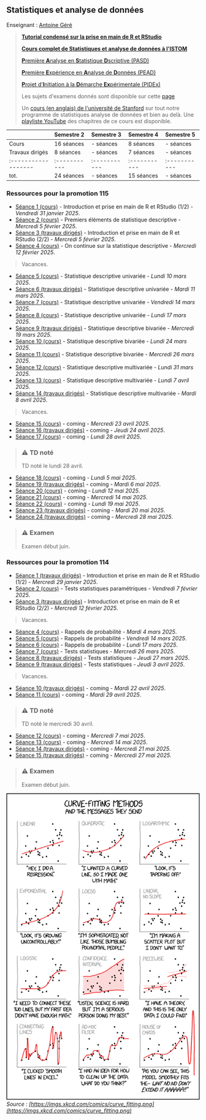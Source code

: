 ## Statistiques et analyse de données

Enseignant : [Antoine Géré](mailto:a.gere@istom.fr)

> [**Tutorial condensé sur la prise en main de R et RStudio**](./sTa7/TutoRetRStudio/index.html)
>
> [**Cours complet de Statistiques et analyse de données à l'ISTOM**](sTa7/LectureStat/index.html)
>
> [**P**remière **A**nalyse en **S**tatistique **D**scriptive (PASD)](./sTa7/PASD/PASD.md) 
>
> [**P**remière **E**xpérience en **A**nalyse de **D**onnées (PEAD)](./sTa7/PEAD/PEAD.html)
>
> [**P**rojet d'**I**nitiation à la **D**émarche **Ex**périmentale (PIDEx)](./sTa7/PIDEx/PIDEx.md)
>
> Les sujets d'examens donnés sont disponible sur cette [page](./sTa7/examens.md/)
>
> Un [cours (en anglais) de l'université de Stanford](https://www.statlearning.com/) sur tout notre programme de statistiques analyse de données et bien au delà. Une [playliste YouTube](https://youtube.com/playlist?list=PLoROMvodv4rOzrYsAxzQyHb8n_RWNuS1e&feature=shared) des chapitres de ce cours est disponible.
>

|                   | Semestre 2 | Semestre 3 | Semestre 4 | Semestre 5 |
|:------------------|:-----------|:-----------|:-----------|:-----------|
| Cours             | 16 séances | - séances  | 8 séances  | - séances  |
| Travaux dirigés   | 8 séances  | - séances  | 7 séances  | - séances  |
|:------------------|:-----------|:-----------|:-----------|:-----------|
| tot.              | 24 séances | - séances  | 15 séances | - séances  |

### Ressources pour la promotion 115

- [Séance 1 (cours)](./sTa7/TutoRetRStudio/index.html) - Introduction et prise en main de R et RStudio (1/2) - _Vendredi 31 janvier 2025_.
- [Séance 2 (cours)](sTa7/LectureStat/index.html) - Premiers éléments de statistique descriptive - _Mercredi 5 février 2025_.
- [Séance 3 (travaux dirigés)](./sTa7/TutoRetRStudio/index.html) - Introduction et prise en main de R et RStudio (2/2) - _Mercredi 5 février 2025_.
- [Séance 4 (cours)](sTa7/LectureStat/index.html) - On continue sur la statistique descriptive - _Mercredi 12 février 2025_.

> Vacances.

- [Séance 5 (cours)](sTa7/LectureStat/index.html) - Statistique descriptive univariée - _Lundi 10 mars 2025_.
- [Séance 6 (travaux dirigés)](sTa7/LectureStat/index.html) - Statistique descriptive univariée - _Mardi 11 mars 2025_.
- [Séance 7 (cours)](sTa7/LectureStat/index.html) - Statistique descriptive univariée - _Vendredi 14 mars 2025_.
- [Séance 8 (cours)](sTa7/LectureStat/index.html) - Statistique descriptive univariée - _Lundi 17 mars 2025_.
- [Séance 9 (travaux dirigés)](sTa7/LectureStat/index.html) - Statistique descriptive bivariée - _Mercredi 19 mars 2025_.
- [Séance 10 (cours)](sTa7/LectureStat/index.html) - Statistique descriptive bivariée - _Lundi 24 mars 2025_.
- [Séance 11 (cours)](sTa7/LectureStat/index.html) - Statistique descriptive bivariée - _Mercredi 26 mars 2025_.
- [Séance 12 (cours)](sTa7/LectureStat/index.html) - Statistique descriptive multivariée - _Lundi 31 mars 2025_.
- [Séance 13 (cours)](sTa7/LectureStat/index.html) - Statistique descriptive multivariée - _Lundi 7 avril 2025_.
- [Séance 14 (travaux dirigés)](sTa7/LectureStat/index.html) - Statistique descriptive multivariée - _Mardi 8 avril 2025_.

> Vacances.

- [Séance 15 (cours)](sTa7/LectureStat/index.html) - coming - _Mercredi 23 avril 2025_.
- [Séance 16 (travaux dirigés)](sTa7/LectureStat/index.html) - coming - _Jeudi 24 avril 2025_.
- [Séance 17 (cours)](sTa7/LectureStat/index.html) - coming - _Lundi 28 avril 2025_.

<!-- condensed for clarity! -->
<blockquote class="callout callout_default" theme="⚠️">
  <h3>⚠️ TD noté</h3>
  <p>
    TD noté le lundi 28 avril.
  </p>
</blockquote>

- [Séance 18 (cours)](sTa7/LectureStat/index.html) - coming - _Lundi 5 mai 2025_.
- [Séance 19 (travaux dirigés)](sTa7/LectureStat/index.html) - coming - _Mardi 6 mai 2025_.
- [Séance 20 (cours)](sTa7/LectureStat/index.html) - coming - _Lundi 12 mai 2025_.
- [Séance 21 (cours)](sTa7/LectureStat/index.html) - coming - _Mercredi 14 mai 2025_.
- [Séance 22 (cours)](sTa7/LectureStat/index.html) - coming - _Lundi 19 mai 2025_.
- [Séance 23 (travaux dirigés)](sTa7/LectureStat/index.html) - coming - _Mardi 20 mai 2025_.
- [Séance 24 (travaux dirigés)](sTa7/LectureStat/index.html) - coming - _Mercredi 28 mai 2025_.

<!-- condensed for clarity! -->
<blockquote class="callout callout_default" theme="⚠️">
  <h3>⚠️ Examen</h3>
  <p>
    Examen début juin.
  </p>
</blockquote>

### Ressources pour la promotion 114

- [Séance 1 (travaux dirigés)](./sTa7/TutoRetRStudio/index.html) - Introduction et prise en main de R et RStudio (1/2) - _Mercredi 29 janvier 2025_.
- [Séance 2 (cours)](./sTa7/test_stat/presentation.html) - Tests statistiques paramétriques - _Vendredi 7 février 2025_.
- [Séance 3 (travaux dirigés)](./sTa7/TutoRetRStudio/index.html) - Introduction et prise en main de R et RStudio (2/2) - _Mercredi 12 février 2025_.

> Vacances.

- [Séance 4 (cours)](sTa7/LectureStat/index.html) - Rappels de probabilité - _Mardi 4 mars 2025_.
- [Séance 5 (cours)](sTa7/LectureStat/index.html) - Rappels de probabilité - _Vendredi 14 mars 2025_.
- [Séance 6 (cours)](sTa7/LectureStat/index.html) - Rappels de probabilité - _Lundi 17 mars 2025_.
- [Séance 7 (cours)](sTa7/LectureStat/index.html) - Tests statistiques - _Mercredi 26 mars 2025_.
- [Séance 8 (travaux dirigés)](sTa7/LectureStat/index.html) - Tests statistiques - _Jeudi 27 mars 2025_.
- [Séance 9 (travaux dirigés)](sTa7/LectureStat/index.html) - Tests statistiques - _Jeudi 3 avril 2025_.

> Vacances.

- [Séance 10 (travaux dirigés)](sTa7/LectureStat/index.html) - coming - _Mardi 22 avril 2025_.
- [Séance 11 (cours)](sTa7/LectureStat/index.html) - coming - _Mardi 29 avril 2025_.

<!-- condensed for clarity! -->
<blockquote class="callout callout_default" theme="⚠️">
  <h3>⚠️ TD noté</h3>
  <p>
    TD noté le mercredi 30 avril.
  </p>
</blockquote>

- [Séance 12 (cours)](sTa7/LectureStat/index.html) - coming - _Mercredi 7 mai 2025_.
- [Séance 13 (cours)](sTa7/LectureStat/index.html) - coming - _Mercredi 14 mai 2025_.
- [Séance 14 (travaux dirigés)](sTa7/LectureStat/index.html) - coming - _Mercredi 21 mai 2025_.
- [Séance 15 (travaux dirigés)](sTa7/LectureStat/index.html) - coming - _Mercredi 27 mai 2025_.

<!-- condensed for clarity! -->
<blockquote class="callout callout_default" theme="⚠️">
  <h3>⚠️ Examen</h3>
  <p>
    Examen début juin.
  </p>
</blockquote>

![image](./img/curve_fitting.png)  
_Source : [https://imgs.xkcd.com/comics/curve_fitting.png](https://imgs.xkcd.com/comics/curve_fitting.png)_
